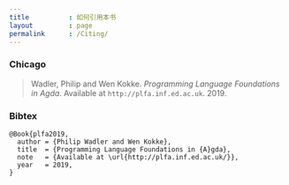 ```yaml
---
title          : 如何引用本书
layout         : page
permalink      : /Citing/
---
```


### Chicago

> Wadler, Philip and Wen Kokke.
> _Programming Language Foundations in Agda_.
> Available at `http://plfa.inf.ed.ac.uk`.
> 2019.


### Bibtex

	@Book{plfa2019,
	  author = {Philip Wadler and Wen Kokke},
	  title  = {Programming Language Foundations in {A}gda},
	  note   = {Available at \url{http://plfa.inf.ed.ac.uk/}},
	  year   = 2019,
	}
